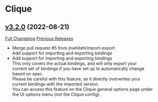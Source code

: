 # Clique

## [v3.2.0](https://github.com/jnwhiteh/Clique/tree/v3.2.0) (2022-08-21)
[Full Changelog](https://github.com/jnwhiteh/Clique/compare/v3.1.5...v3.2.0) [Previous Releases](https://github.com/jnwhiteh/Clique/releases)

- Merge pull request #5 from jnwhiteh/import-export  
    Add support for importing and exporting bindings  
- Add support for importing and exporting bindings  
    This only covers the actual bindings, and will only export your  
    current set of bindings if you have set up to automatically change  
    based on spec.  
    Please be careful with this feature, as it directly overwrites your  
    current bindings with the imported version.  
    You can access this feature on the Clique general options page under  
    the UI options menu (not the Clique config).  
